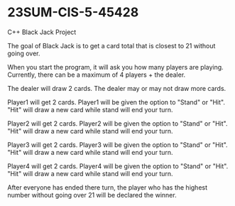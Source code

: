 # 23SUM-CIS-5-45428
C++ Black Jack Project

The goal of Black Jack is to get a card total that is closest to 21 without going over.

When you start the program, it will ask you how many players are playing. Currently, there can be a maximum of 4 players + the dealer.

The dealer will draw 2 cards. The dealer may or may not draw more cards.

Player1 will get 2 cards. Player1 will be given the option to "Stand" or "Hit". "Hit" will draw a new card while stand will end your turn.

Player2 will get 2 cards. Player2 will be given the option to "Stand" or "Hit". "Hit" will draw a new card while stand will end your turn.

Player3 will get 2 cards. Player3 will be given the option to "Stand" or "Hit". "Hit" will draw a new card while stand will end your turn.

Player4 will get 2 cards. Player4 will be given the option to "Stand" or "Hit". "Hit" will draw a new card while stand will end your turn.

After everyone has ended there turn, the player who has the highest number without going over 21 will be declared the winner.
